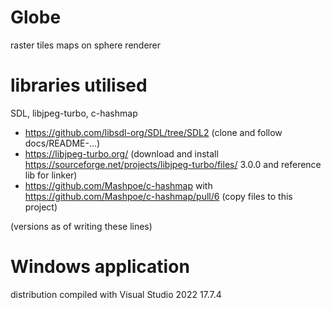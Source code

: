 # Globe
 raster tiles maps on sphere renderer  
  
# libraries utilised
SDL, libjpeg-turbo, c-hashmap  
  
- https://github.com/libsdl-org/SDL/tree/SDL2 (clone and follow docs/README-...)
- https://libjpeg-turbo.org/ (download and install https://sourceforge.net/projects/libjpeg-turbo/files/ 3.0.0 and reference lib for linker)
- https://github.com/Mashpoe/c-hashmap with https://github.com/Mashpoe/c-hashmap/pull/6 (copy files to this project)
  
(versions as of writing these lines)  
  
# Windows application
distribution compiled with Visual Studio 2022 17.7.4